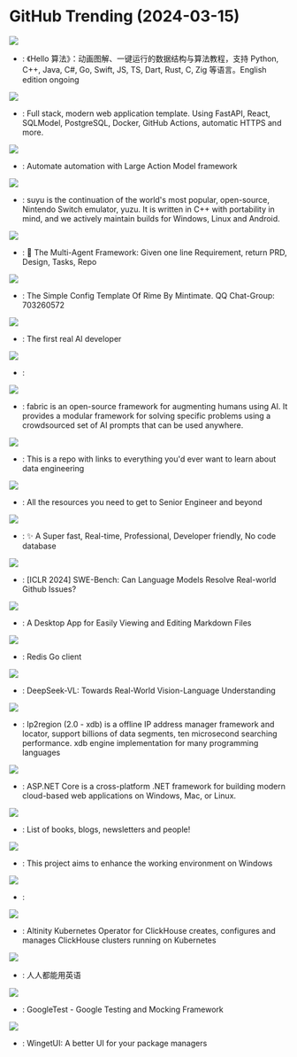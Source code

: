 # GitHub Trending (2024-03-15)

![](https://img.shields.io/badge/Java-New%201-green?style=flat-square&logo=appveyor)
- [](https://github.comundefined): 《Hello 算法》：动画图解、一键运行的数据结构与算法教程，支持 Python, C++, Java, C#, Go, Swift, JS, TS, Dart, Rust, C, Zig 等语言。English edition ongoing

![](https://img.shields.io/badge/TypeScript-New%201-green?style=flat-square&logo=appveyor)
- [](https://github.comundefined): Full stack, modern web application template. Using FastAPI, React, SQLModel, PostgreSQL, Docker, GitHub Actions, automatic HTTPS and more.

![](https://img.shields.io/badge/Python-New%201-green?style=flat-square&logo=appveyor)
- [](https://github.comundefined): Automate automation with Large Action Model framework

![](https://img.shields.io/badge/C%2B%2B-New%20430-green?style=flat-square&logo=appveyor)
- [](https://github.comundefined): suyu is the continuation of the world's most popular, open-source, Nintendo Switch emulator, yuzu. It is written in C++ with portability in mind, and we actively maintain builds for Windows, Linux and Android.

![](https://img.shields.io/badge/Python-New%20333-green?style=flat-square&logo=appveyor)
- [](https://github.comundefined): 🌟 The Multi-Agent Framework: Given one line Requirement, return PRD, Design, Tasks, Repo

![](https://img.shields.io/badge/Lua-New%20172-green?style=flat-square&logo=appveyor)
- [](https://github.comundefined): The Simple Config Template Of Rime By Mintimate. QQ Chat-Group: 703260572

![](https://img.shields.io/badge/Python-New%20537-green?style=flat-square&logo=appveyor)
- [](https://github.comundefined): The first real AI developer

![](https://img.shields.io/badge/Swift-New%2055-green?style=flat-square&logo=appveyor)
- [](https://github.comundefined): 

![](https://img.shields.io/badge/Python-New%20404-green?style=flat-square&logo=appveyor)
- [](https://github.comundefined): fabric is an open-source framework for augmenting humans using AI. It provides a modular framework for solving specific problems using a crowdsourced set of AI prompts that can be used anywhere.

![](https://img.shields.io/badge/none-New%20101-green?style=flat-square&logo=appveyor)
- [](https://github.comundefined): This is a repo with links to everything you'd ever want to learn about data engineering

![](https://img.shields.io/badge/none-New%20113-green?style=flat-square&logo=appveyor)
- [](https://github.comundefined): All the resources you need to get to Senior Engineer and beyond

![](https://img.shields.io/badge/TypeScript-New%20865-green?style=flat-square&logo=appveyor)
- [](https://github.comundefined): ✨ A Super fast, Real-time, Professional, Developer friendly, No code database

![](https://img.shields.io/badge/Python-New%2056-green?style=flat-square&logo=appveyor)
- [](https://github.comundefined): [ICLR 2024] SWE-Bench: Can Language Models Resolve Real-world Github Issues?

![](https://img.shields.io/badge/TypeScript-New%2072-green?style=flat-square&logo=appveyor)
- [](https://github.comundefined): A Desktop App for Easily Viewing and Editing Markdown Files

![](https://img.shields.io/badge/Go-New%20130-green?style=flat-square&logo=appveyor)
- [](https://github.comundefined): Redis Go client

![](https://img.shields.io/badge/Python-New%20250-green?style=flat-square&logo=appveyor)
- [](https://github.comundefined): DeepSeek-VL: Towards Real-World Vision-Language Understanding

![](https://img.shields.io/badge/Go-New%2056-green?style=flat-square&logo=appveyor)
- [](https://github.comundefined): Ip2region (2.0 - xdb) is a offline IP address manager framework and locator, support billions of data segments, ten microsecond searching performance. xdb engine implementation for many programming languages

![](https://img.shields.io/badge/C%23-New%20169-green?style=flat-square&logo=appveyor)
- [](https://github.comundefined): ASP.NET Core is a cross-platform .NET framework for building modern cloud-based web applications on Windows, Mac, or Linux.

![](https://img.shields.io/badge/none-New%2081-green?style=flat-square&logo=appveyor)
- [](https://github.comundefined): List of books, blogs, newsletters and people!

![](https://img.shields.io/badge/C-New%2067-green?style=flat-square&logo=appveyor)
- [](https://github.comundefined): This project aims to enhance the working environment on Windows

![](https://img.shields.io/badge/Kotlin-New%2061-green?style=flat-square&logo=appveyor)
- [](https://github.comundefined): 

![](https://img.shields.io/badge/Go-New%207-green?style=flat-square&logo=appveyor)
- [](https://github.comundefined): Altinity Kubernetes Operator for ClickHouse creates, configures and manages ClickHouse clusters running on Kubernetes

![](https://img.shields.io/badge/Jupyter%20Notebook-New%20180-green?style=flat-square&logo=appveyor)
- [](https://github.comundefined): 人人都能用英语

![](https://img.shields.io/badge/C%2B%2B-New%2047-green?style=flat-square&logo=appveyor)
- [](https://github.comundefined): GoogleTest - Google Testing and Mocking Framework

![](https://img.shields.io/badge/C%23-New%2036-green?style=flat-square&logo=appveyor)
- [](https://github.comundefined): WingetUI: A better UI for your package managers

